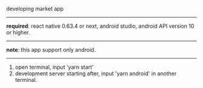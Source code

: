 developing market app

<hr /><strong>required</strong>: react native 0.63.4 or next, android studio, android API version 10 or higher.

<hr /><strong>note</strong>: this app support only android.<hr />

1. open terminal, input 'yarn start'
1. development server starting after, input 'yarn android' in another terminal.
